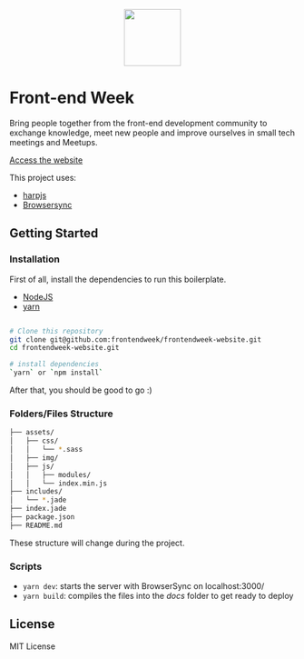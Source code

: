 <p align="center">
  <img src="assets/img/logo.svg" width="100">
</p>

# Front-end Week

Bring people together from the front-end development community to exchange knowledge, meet new people and improve ourselves in small tech meetings and Meetups.


[Access the website](http://frontendweek.com.br/)

This project uses:
- [harpjs](http://harpjs.com/)
- [Browsersync](https://www.browsersync.io/)

## Getting Started

### Installation

First of all, install the dependencies to run this boilerplate.

- [NodeJS](http://nodejs.org/)
- [yarn](https://yarnpkg.com/)

```sh

# Clone this repository
git clone git@github.com:frontendweek/frontendweek-website.git
cd frontendweek-website.git

# install dependencies
`yarn` or `npm install`

```

After that, you should be good to go :)

### Folders/Files Structure

```sh
├── assets/
│   ├── css/
│   │   └── *.sass
│   ├── img/
│   ├── js/
│   │   ├── modules/
│   │   └── index.min.js
├── includes/
│   └── *.jade
├── index.jade
├── package.json
├── README.md
```
These structure will change during the project.


### Scripts

- `yarn dev`: starts the server with BrowserSync on localhost:3000/
- `yarn build`: compiles the files into the *docs* folder to get ready to deploy

## License

MIT License

